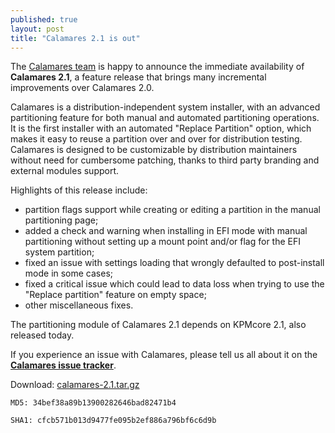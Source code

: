 ```yaml
---
published: true
layout: post
title: "Calamares 2.1 is out"
---
```

The [Calamares team](https://calamares.io/team/) is happy to announce the immediate availability of **Calamares 2.1**, a feature release that brings many incremental improvements over Calamares 2.0.

Calamares is a distribution-independent system installer, with an advanced partitioning feature for both manual and automated partitioning operations. It is the first installer with an automated "Replace Partition" option, which makes it easy to reuse a partition over and over for distribution testing. Calamares is designed to be customizable by distribution maintainers without need for cumbersome patching, thanks to third party branding and external modules support.

<!--more-->

Highlights of this release include:

* partition flags support while creating or editing a partition in the manual partitioning page;
* added a check and warning when installing in EFI mode with manual partitioning without setting up a mount point and/or flag for the EFI system partition;
* fixed an issue with settings loading that wrongly defaulted to post-install mode in some cases;
* fixed a critical issue which could lead to data loss when trying to use the "Replace partition" feature on empty space;
* other miscellaneous fixes.

The partitioning module of Calamares 2.1 depends on KPMcore 2.1, also released today.

If you experience an issue with Calamares, please tell us all about it on the [**Calamares issue tracker**](https://calamares.io/bugs/).

Download: [calamares-2.1.tar.gz](https://github.com/calamares/calamares/releases/download/v2.1/calamares-2.1.tar.gz)

`MD5: 34bef38a89b13900282646bad82471b4`

`SHA1: cfcb571b013d9477fe095b2ef886a796bf6c6d9b`
